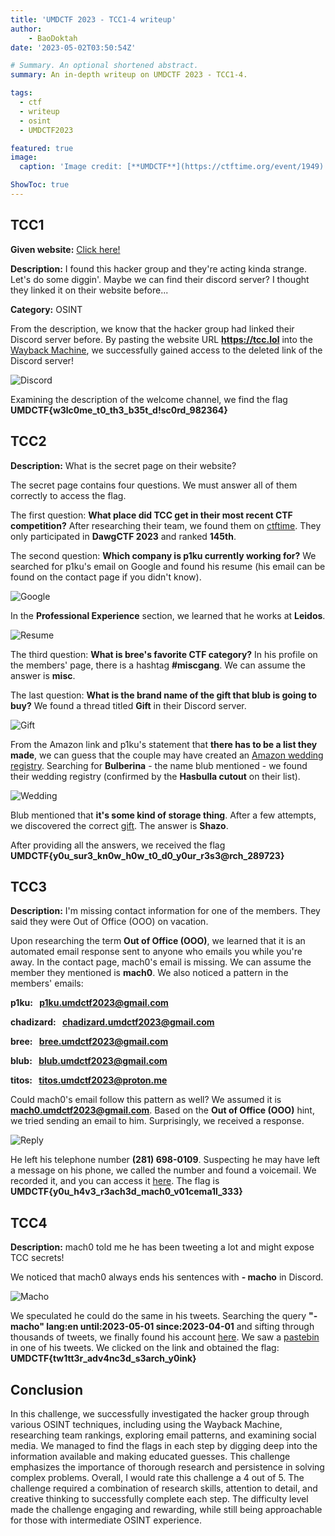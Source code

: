 ```yaml
---
title: 'UMDCTF 2023 - TCC1-4 writeup'
author:
    - BaoDoktah
date: '2023-05-02T03:50:54Z'

# Summary. An optional shortened abstract.
summary: An in-depth writeup on UMDCTF 2023 - TCC1-4.

tags:
  - ctf
  - writeup
  - osint
  - UMDCTF2023

featured: true
image:
  caption: 'Image credit: [**UMDCTF**](https://ctftime.org/event/1949)'

ShowToc: true
---
```


## TCC1

**Given website:** [Click here!](https://tcc.lol)

**Description:** I found this hacker group and they're acting kinda strange. Let's do some diggin'. Maybe we can find their discord server? I thought they linked it on their website before...

**Category:** OSINT

From the description, we know that the hacker group had linked their Discord server before. By pasting the website URL **https://tcc.lol** into the [Wayback Machine](https://web.archive.org), we successfully gained access to the deleted link of the Discord server!

![Discord](https://cdn.discordapp.com/attachments/950580594788687932/1102989260564467732/discord.png?width=1000)

Examining the description of the welcome channel, we find the flag **UMDCTF{w3lc0me_t0_th3_b35t_d!sc0rd_982364}**

## TCC2

**Description:** What is the secret page on their website?

The secret page contains four questions. We must answer all of them correctly to access the flag.

The first question: **What place did TCC get in their most recent CTF competition?** After researching their team, we found them on [ctftime](https://ctftime.org/team/223777). They only participated in **DawgCTF 2023** and ranked **145th**.

The second question: **Which company is p1ku currently working for?** We searched for p1ku's email on Google and found his resume (his email can be found on the contact page if you didn't know).

![Google](https://cdn.discordapp.com/attachments/950580594788687932/1102989817203142796/gg.png?width=1000)

In the **Professional Experience** section, we learned that he works at **Leidos**.

![Resume](https://cdn.discordapp.com/attachments/950580594788687932/1102990474895175822/resume.png?width=1000)

The third question: **What is bree's favorite CTF category?** In his profile on the members' page, there is a hashtag **#miscgang**. We can assume the answer is **misc**.

The last question: **What is the brand name of the gift that blub is going to buy?** We found a thread titled **Gift** in their Discord server.

![Gift](https://cdn.discordapp.com/attachments/950580594788687932/1102990666956542062/gift.png?width=1000)

From the Amazon link and p1ku's statement that **there has to be a list they made**, we can guess that the couple may have created an [Amazon wedding registry](https://www.amazon.com/wedding/search). Searching for **Bulberina** - the name blub mentioned - we found their wedding registry (confirmed by the **Hasbulla cutout** on their list).

![Wedding](https://cdn.discordapp.com/attachments/950580594788687932/1102990813337755700/wedding.png?width=1000)

Blub mentioned that **it's some kind of storage thing**. After a few attempts, we discovered the correct [gift](https://www.amazon.com/dp/B07SQFYSFT?ref_=wedding_guest_view&colid=EV0PKO2KIUYU&coliid=I1BIM7273X6K3M&th=1). The answer is **Shazo**.

After providing all the answers, we received the flag **UMDCTF{y0u_sur3_kn0w_h0w_t0_d0_y0ur_r3s3@rch_289723}**

## TCC3

**Description:** I'm missing contact information for one of the members. They said they were Out of Office (OOO) on vacation.

Upon researching the term **Out of Office (OOO)**, we learned that it is an automated email response sent to anyone who emails you while you're away. In the contact page, mach0's email is missing. We can assume the member they mentioned is **mach0**. We also noticed a pattern in the members' emails:

**p1ku:  p1ku.umdctf2023@gmail.com**

**chadizard:  chadizard.umdctf2023@gmail.com**

**bree:  bree.umdctf2023@gmail.com**

**blub:  blub.umdctf2023@gmail.com**

**titos:  titos.umdctf2023@proton.me**

Could mach0's email follow this pattern as well? We assumed it is **mach0.umdctf2023@gmail.com**. Based on the **Out of Office (OOO)** hint, we tried sending an email to him. Surprisingly, we received a response.

![Reply](https://cdn.discordapp.com/attachments/950580594788687932/1102990996444303460/rep.png?width=1000)

He left his telephone number **(281) 698-0109**. Suspecting he may have left a message on his phone, we called the number and found a voicemail. We recorded it, and you can access it [here](https://drive.google.com/file/d/1G4TszPVYpxHpa1tw-QGM9-1aOkJ1fkT3/view?usp=share_link). The flag is **UMDCTF{y0u_h4v3_r3ach3d_mach0_v01cema1l_333}**

## TCC4

**Description:** mach0 told me he has been tweeting a lot and might expose TCC secrets!

We noticed that mach0 always ends his sentences with **- macho** in Discord.

![Macho](https://cdn.discordapp.com/attachments/950580594788687932/1102992769166868500/mach0.png?width=1000)

We speculated he could do the same in his tweets. Searching the query **"- macho" lang:en until:2023-05-01 since:2023-04-01** and sifting through thousands of tweets, we finally found his account [here](https://twitter.com/beefed_out). We saw a [pastebin](https://pastebin.com/th4KWMup) in one of his tweets. We clicked on the link and obtained the flag: **UMDCTF{tw1tt3r_adv4nc3d_s3arch_y0ink}**

## Conclusion

In this challenge, we successfully investigated the hacker group through various OSINT techniques, including using the Wayback Machine, researching team rankings, exploring email patterns, and examining social media. We managed to find the flags in each step by digging deep into the information available and making educated guesses. This challenge emphasizes the importance of thorough research and persistence in solving complex problems. Overall, I would rate this challenge a 4 out of 5. The challenge required a combination of research skills, attention to detail, and creative thinking to successfully complete each step. The difficulty level made the challenge engaging and rewarding, while still being approachable for those with intermediate OSINT experience.
